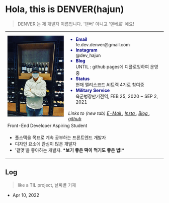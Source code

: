 # Hola, this is DENVER(hajun)

> DENVER 는 제 개발자 이름입니다. '덴버' 아니고 '덴베르' 에요!

<table class="hajun-table">
    <tr>
        <td rowspan="2">
            <img src="/hajun-profile.jpg" style="width: 230px;">
        </td>
        <td>
            <ul>
                <li style="color: navy; font-weight: bold;">Email</li>
                    fe.dev.denver@gmail.com
                <li style="color: navy; font-weight: bold;">Instagram</li>
                    @dev_hajun
                <li style="color: navy; font-weight: bold;">Blog</li>
                    UNTIL : github pages에 디플로잉하여 운영중
                <li style="color: navy; font-weight: bold;">Status</li>
                    현재 엘리스코드 AI트랙 4기로 참여중
                <li style="color: navy; font-weight: bold;">Military Service</li>
                    육군병장만기전역, FEB 25, 2020 ~ SEP 2, 2021
            </ul>
        </td>
    </tr>
    <tr>
        <td style="font-style: italic">
            Links to (new tab)
            <a href="mailto:fe.dev.denver@gmail.com" target="__blank">E-Mail </a>,
            <a href="https://www.instagram.com/dev_hajun/" target="__blank">
                Insta
            </a>,
            <a href="https://hajun-myoung.github.io/until/" target="__blank">
                Blog
            </a>,
            <a href="https://github.com/hajun-myoung/" target="__blank">github</a>
        </td>
    </tr>
    <tr>
        <td colspan="2">
            <span class="hajun-gradient">Front-End Developer Aspiring Student</span>
        </td>
    </tr>
    <tr>
        <td colspan="2">
            <ul>
                <li>풀스택을 목표로 계속 공부하는 프론트엔드 개발자</li>
                <li>디자인 요소에 관심이 많은 개발자</li>
                <li>
                    '겉멋'을 좋아하는 개발자. 
                    <span style="font-weight: bold;">*보기 좋은 떡이 먹기도 좋은 법!*</span>
                </li>
            </ul>
        </td>
    </tr>
</table>

## Log

> like a TIL project, 날짜별 기재

- Apr 10, 2022
